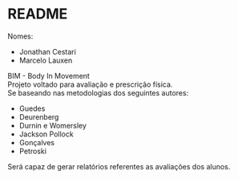 # README #

Nomes:  
  * Jonathan Cestari  
  * Marcelo Lauxen  
  
BIM - Body In Movement  
 Projeto voltado para avaliação e prescrição física.  
  Se baseando nas metodologias dos seguintes autores:  
   * Guedes  
   * Deurenberg  
   * Durnin e Womersley  
   * Jackson Pollock  
   * Gonçalves  
   * Petroski  
  
 Será capaz de gerar relatórios referentes as avaliações dos alunos.  